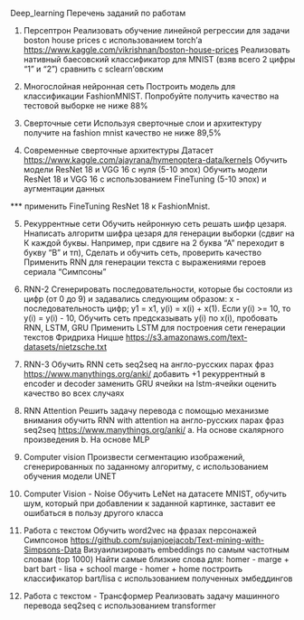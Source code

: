 Deep_learning
Перечень заданий по работам


1. Персептрон
Реализовать обучение линейной регрессии для задачи boston house prices  с использованием torch’а  https://www.kaggle.com/vikrishnan/boston-house-prices
Реализовать нативный баесовский классификатор для MNIST (взяв всего 2 цифры “1” и “2”) сравнить с sclearn’овским


2. Многослойная нейронная сеть
Построить модель для классификации FashionMNIST. Попробуйте получить качество на тестовой выборке не ниже 88% 

3. Сверточные сети
Используя сверточные слои и архитектуру получите на fashion mnist качество не ниже 89,5%


4. Современные сверточные архитектуры
Датасет https://www.kaggle.com/ajayrana/hymenoptera-data/kernels
Обучить  модели ResNet 18 и VGG 16 с нуля (5-10 эпох)
Обучить модели ResNet 18 и VGG 16 с использованием FineTuning (5-10 эпох) и аугментации данных 

***  применить FineTuning ResNet 18 к FashionMnist. 


5. Рекуррентные сети
Обучить нейронную сеть решать шифр цезаря. Ннаписать алгоритм шифра цезаря для генерации выборки (сдвиг на К каждой буквы. Например, при сдвиге на 2 буква “А” переходит в букву “В” и тп),  Сделать и обучить сеть,  проверить качество
Применить RNN для генерации текста с выражениями героев сериала “Симпсоны”


6. RNN-2
Сгенерировать последовательности, которые бы состояли из цифр (от 0 до 9) и задавались следующим образом: x - последовательность цифр;  y1 = x1, y(i) = x(i) + x(1). Если y(i) >= 10, то y(i) = y(i) - 10, Обучить сеть предсказывать y(i) по x(i), пробовать RNN, LSTM, GRU
Применить LSTM для построения сети генерации текстов Фридриха Ницше https://s3.amazonaws.com/text-datasets/nietzsche.txt


7. RNN-3
Обучить RNN сеть seq2seq на англо-русских парах фраз https://www.manythings.org/anki/
добавить +1 рекуррентный в encoder и decoder
заменить GRU ячейки на lstm-ячейки
оценить качество во всех случаях


8. RNN Attention
Решить задачу перевода с помощью механизме внимания
обучить RNN with attention на англо-русских парах фраз seq2seq https://www.manythings.org/anki/
a. На основе скалярного произведения
b. На основе MLP


10. Computer vision
Произвести сегментацию изображений, сгенерированных по заданному алгоритму, с использованием обучения модели UNET


11. Computer Vision - Noise
Обучить LeNet на датасете MNIST,  обучить шум, который при добавлении к заданной картинке, заставит ее ошибаться в пользу другого класса


12. Работа с текстом
Обучить word2vec на фразах персонажей Симпсонов https://github.com/sujanjoejacob/Text-mining-with-Simpsons-Data
Визуаилизировать embeddings по самым частотным словам (top 1000)
Найти самые близкие слова для: homer - marge + bart bart - lisa + school marge - homer + home
построить классификатор bart/lisa с использованием полученных эмбеддингов


13. Работа с текстом  - Трансформер
Реализовать задачу машинного перевода seq2seq с использованием transformer
